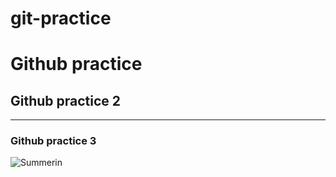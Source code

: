 # git-practice

# Github practice 

## Github practice 2

---

### Github practice 3

![Summerin](./images/IMG_8966.JPG)
